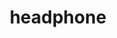 ---
layout: objects
title: headphone
emoji: headphone
permalink: 🎧.html
image: assets/img/3moji/headphone.png
---